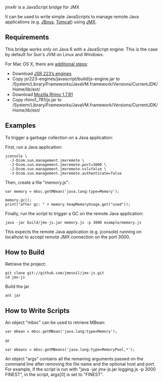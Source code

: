 jmx4r is a JavaScript bridge for JMX

It can be used to write simple JavaScripts to manage remote Java applications (e.g. [JBoss](http://www.jboss.org),
[Tomcat](http://tomcat.apache.org/)) using [JMX](http://java.sun.com/javase/technologies/core/mntr-mgmt/javamanagement/).

## Requirements

This bridge works only on Java 6 with a JavaScript engine.
This is the case by default for Sun's JVM on Linux and Windows.

For Mac OS X, there are [additional steps](http://jmesnil.net/weblog/2008/05/14/how-to-include-javascript-engine-in-apples-java-6-vm/):

* Download [JSR 223’s engines](https://scripting.dev.java.net/files/documents/4957/37593/jsr223-engines.zip)
* Copy jsr223-engines/javascript/build/js-engine.jar to /System/Library/Frameworks/JavaVM.framework/Versions/CurrentJDK/Home/lib/ext/
* Download [Mozilla Rhino 1.7.R1](ftp://ftp.mozilla.org/pub/mozilla.org/js/rhino1_7R1.zip)
* Copy rhino1_7R1/js.jar to /System/Library/Frameworks/JavaVM.framework/Versions/CurrentJDK/Home/lib/ext/

## Examples

To trigger a garbage collection on a Java application:

First, run a Java application:

    jconsole \
      -J-Dcom.sun.management.jmxremote \
      -J-Dcom.sun.management.jmxremote.port=3000 \
      -J-Dcom.sun.management.jmxremote.ssl=false \
      -J-Dcom.sun.management.jmxremote.authenticate=false

Then, create a file "memory.js":

    var memory = mbsc.getMBean('java.lang:type=Memory');
    
    memory.gc();
    print("after gc: " + memory.heapMemoryUsage.get("used"));

Finally, run the script to trigger a GC on the remote Java application:

    java -jar build/jmx-js.jar memory.js -p 3000 example/memory.js

This expects the remote Java application (e.g. jconsole) running 
on localhost to accept remote JMX connection on the port 3000.

## How to Build

Retrieve the project:

    git clone git://github.com/jmesnil/jmx-js.git
    cd jmx-js

Build the jar

    ant jar

## How to Write Scripts

An object "mbsc" can be used to retrieve MBean:

    var mbean = mbsc.getMBean('java.lang:type=Memory');  

or

    var mbeans = mbsc.getMBeans('java.lang:type=MemoryPool,*');

An object "args" contains all the remaning arguments passed on the command line after removing the file name and the optional host and port.
For example, if the script is run with "java -jar jmx-js.jar logging.js -p 3000 FINEST", in the script, args[0] is set to "FINEST".
   